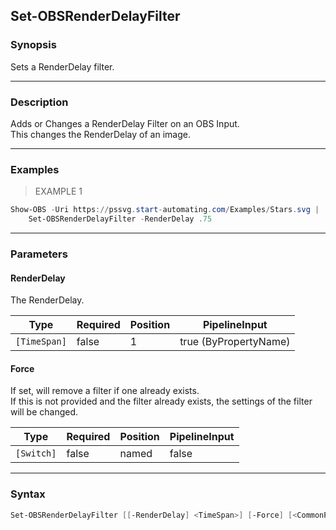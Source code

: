 Set-OBSRenderDelayFilter
------------------------

### Synopsis
Sets a RenderDelay filter.

---

### Description

Adds or Changes a RenderDelay Filter on an OBS Input.    
This changes the RenderDelay of an image.

---

### Examples
> EXAMPLE 1

```PowerShell
Show-OBS -Uri https://pssvg.start-automating.com/Examples/Stars.svg |    
    Set-OBSRenderDelayFilter -RenderDelay .75
```

---

### Parameters
#### **RenderDelay**
The RenderDelay.

|Type        |Required|Position|PipelineInput        |
|------------|--------|--------|---------------------|
|`[TimeSpan]`|false   |1       |true (ByPropertyName)|

#### **Force**
If set, will remove a filter if one already exists.    
If this is not provided and the filter already exists, the settings of the filter will be changed.

|Type      |Required|Position|PipelineInput|
|----------|--------|--------|-------------|
|`[Switch]`|false   |named   |false        |

---

### Syntax
```PowerShell
Set-OBSRenderDelayFilter [[-RenderDelay] <TimeSpan>] [-Force] [<CommonParameters>]
```

